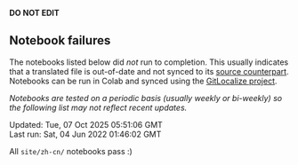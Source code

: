 __DO NOT EDIT__

## Notebook failures

The notebooks listed below did *not* run to completion. This usually indicates
that a translated file is out-of-date and not synced to its
[source counterpart](../en-snapshot/). Notebooks can be run in Colab and synced
using the [GitLocalize project](https://gitlocalize.com/tensorflow/docs-l10n).

*Notebooks are tested on a periodic basis (usually weekly or bi-weekly) so the
following list may not reflect recent updates.*

Updated: Tue, 07 Oct 2025 05:51:06 GMT<br/>
Last run: Sat, 04 Jun 2022 01:46:02 GMT

All <code>site/zh-cn/</code> notebooks pass :)

